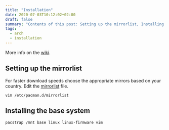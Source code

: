 ```yaml
---
title: "Installation"
date: 2020-07-03T10:12:02+02:00
draft: false
summary: "Contents of this post: Setting up the mirrorlist, Installing the base system"
tags:
  - arch
  - installation
---
```

More info on the [wiki](https://wiki.archlinux.org/index.php/Installation_guide).

## Setting up the mirrorlist

For faster download speeds choose the appropriate mirrors based on your country.
Edit the [mirrorlist](https://wiki.archlinux.org/index.php/Mirrors) file.
```terminal
vim /etc/pacman.d/mirrorlist
```

## Installing the base system

```terminal
pacstrap /mnt base linux linux-firmware vim
```
